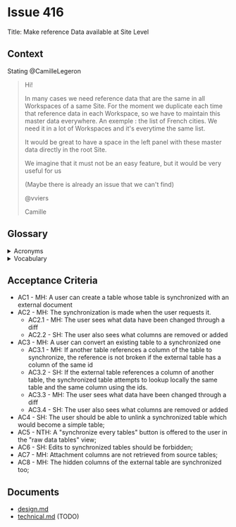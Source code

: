 # Issue 416

Title: Make reference Data available at Site Level

## Context

Stating @CamilleLegeron

> Hi!
>
> In many cases we need reference data that are the same in all Workspaces of a same Site. For the moment we duplicate each time that reference data in each Workspace, so we have to maintain this master data everywhere.
> An exemple : the list of French cities. We need it in a lot of Workspaces and it's everytime the same list.
>
> It would be great to have a space in the left panel with these master data directly in the root Site.
>
> We imagine that it must not be an easy feature, but it would be very useful for us
>
> (Maybe there is already an issue that we can't find)
>
> @vviers
>
> Camille

## Glossary

<details>
  <summary>Acronyms</summary>
  <dl>
    <dt>MH</dt><dd>Must Have</dd>
    <dt>SH</dt><dd>Should Have<dd>
    <dt>NTH</dt><dd>Nice To Have</dd>
  </dl>
</details>

<details>
  <summary>Vocabulary</summary>
  <dl>
    <dt>Synchronized table / Target table</dt><dd>The table which fetches its data from an external table, and gets its data and columns synchronized with this external table</dd>
    <dt>External table / Source table</dt><dd>Table of another document of the synchronized table (source table should be preferred in the UI)</dd>
  </dl>
</details>

## Acceptance Criteria

- AC1 - MH: A user can create a table whose table is synchronized with an external document
- AC2 - MH: The synchronization is made when the user requests it.
  - AC2.1 - MH: The user sees what data have been changed through a diff
  - AC2.2 - SH: The user also sees what columns are removed or added
- AC3 - MH: A user can convert an existing table to a synchronized one
  - AC3.1 - MH: If another table references a column of the table to synchronize, the reference is not broken if the external table has a column of the same id
  - AC3.2 - SH: If the external table references a column of another table, the synchronized table attempts to lookup locally the same table and the same column using the ids.
  - AC3.3 - MH: The user sees what data have been changed through a diff
  - AC3.4 - SH: The user also sees what columns are removed or added
- AC4 - SH: The user should be able to unlink a synchronized table which would become a simple table;
- AC5 - NTH: A "synchronize every tables" button is offered to the user in the "raw data tables" view;
- AC6 - SH: Edits to synchronized tables should be forbidden;
- AC7 - MH: Attachment columns are not retrieved from source tables;
- AC8 - MH: The hidden columns of the external table are synchronized too;

## Documents

- [design.md](./design.md)
- [technical.md](./technical.md) (TODO)
